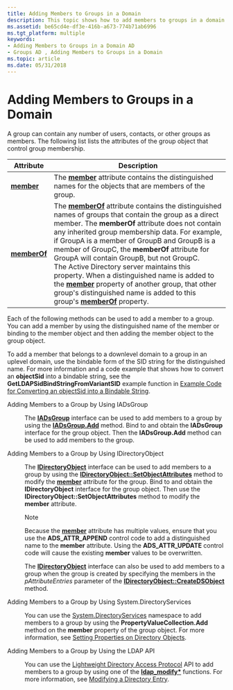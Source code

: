 ```yaml
---
title: Adding Members to Groups in a Domain
description: This topic shows how to add members to groups in a domain.
ms.assetid: be65cd4e-df3e-416b-a673-774b71ab6996
ms.tgt_platform: multiple
keywords:
- Adding Members to Groups in a Domain AD
- Groups AD , Adding Members to Groups in a Domain
ms.topic: article
ms.date: 05/31/2018
---
```


# Adding Members to Groups in a Domain

A group can contain any number of users, contacts, or other groups as members. The following list lists the attributes of the group object that control group membership.



| Attribute                                      | Description                                                                                                                                                                                                                                                                                                                                                                                                                                                                                                                                                                                                                                                                     |
|------------------------------------------------|---------------------------------------------------------------------------------------------------------------------------------------------------------------------------------------------------------------------------------------------------------------------------------------------------------------------------------------------------------------------------------------------------------------------------------------------------------------------------------------------------------------------------------------------------------------------------------------------------------------------------------------------------------------------------------|
| [**member**](https://docs.microsoft.com/windows/desktop/ADSchema/a-member)<br/>     | The [**member**](https://docs.microsoft.com/windows/desktop/ADSchema/a-member) attribute contains the distinguished names for the objects that are members of the group.<br/>                                                                                                                                                                                                                                                                                                                                                                                                                                                                                                                                        |
| [**memberOf**](https://docs.microsoft.com/windows/desktop/ADSchema/a-memberof)<br/> | The [**memberOf**](https://docs.microsoft.com/windows/desktop/ADSchema/a-memberof) attribute contains the distinguished names of groups that contain the group as a direct member. The **memberOf** attribute does not contain any inherited group membership data. For example, if GroupA is a member of GroupB and GroupB is a member of GroupC, the **memberOf** attribute for GroupA will contain GroupB, but not GroupC.<br/> The Active Directory server maintains this property. When a distinguished name is added to the [**member**](https://docs.microsoft.com/windows/desktop/ADSchema/a-member) property of another group, that other group's distinguished name is added to this group's [**memberOf**](https://docs.microsoft.com/windows/desktop/ADSchema/a-memberof) property.<br/> |



 

Each of the following methods can be used to add a member to a group. You can add a member by using the distinguished name of the member or binding to the member object and then adding the member object to the group object.

To add a member that belongs to a downlevel domain to a group in an uplevel domain, use the bindable form of the SID string for the distinguished name. For more information and a code example that shows how to convert an **objectSid** into a bindable string, see the **GetLDAPSidBindStringFromVariantSID** example function in [Example Code for Converting an objectSid into a Bindable String](example-code-for-converting-an-objectsid-into-a-bindable-string-.md).

<dl> <dt>

<span id="Adding_Members_to_a_Group_by_Using_IADsGroup"></span><span id="adding_members_to_a_group_by_using_iadsgroup"></span><span id="ADDING_MEMBERS_TO_A_GROUP_BY_USING_IADSGROUP"></span>Adding Members to a Group by Using IADsGroup
</dt> <dd>

The [**IADsGroup**](https://docs.microsoft.com/windows/desktop/api/iads/nn-iads-iadsgroup) interface can be used to add members to a group by using the [**IADsGroup.Add**](https://docs.microsoft.com/windows/desktop/api/iads/nf-iads-iadsgroup-add) method. Bind to and obtain the **IADsGroup** interface for the group object. Then the **IADsGroup.Add** method can be used to add members to the group.

</dd> <dt>

<span id="Adding_Members_to_a_Group_by_Using_IDirectoryObject"></span><span id="adding_members_to_a_group_by_using_idirectoryobject"></span><span id="ADDING_MEMBERS_TO_A_GROUP_BY_USING_IDIRECTORYOBJECT"></span>Adding Members to a Group by Using IDirectoryObject
</dt> <dd>

The [**IDirectoryObject**](https://docs.microsoft.com/windows/desktop/api/iads/nn-iads-idirectoryobject) interface can be used to add members to a group by using the [**IDirectoryObject::SetObjectAttributes**](https://docs.microsoft.com/windows/desktop/api/iads/nf-iads-idirectoryobject-setobjectattributes) method to modify the [**member**](https://docs.microsoft.com/windows/desktop/ADSchema/a-member) attribute for the group. Bind to and obtain the **IDirectoryObject** interface for the group object. Then use the **IDirectoryObject::SetObjectAttributes** method to modify the **member** attribute.

> [!Note]  
> Because the [**member**](https://docs.microsoft.com/windows/desktop/ADSchema/a-member) attribute has multiple values, ensure that you use the **ADS\_ATTR\_APPEND** control code to add a distinguished name to the **member** attribute. Using the **ADS\_ATTR\_UPDATE** control code will cause the existing **member** values to be overwritten.

 

The [**IDirectoryObject**](https://docs.microsoft.com/windows/desktop/api/iads/nn-iads-idirectoryobject) interface can also be used to add members to a group when the group is created by specifying the members in the *pAttributeEntries* parameter of the [**IDirectoryObject::CreateDSObject**](https://docs.microsoft.com/windows/desktop/api/iads/nf-iads-idirectoryobject-createdsobject) method.

</dd> <dt>

<span id="Adding_Members_to_a_Group_by_Using_System.DirectoryServices"></span><span id="adding_members_to_a_group_by_using_system.directoryservices"></span><span id="ADDING_MEMBERS_TO_A_GROUP_BY_USING_SYSTEM.DIRECTORYSERVICES"></span>Adding Members to a Group by Using System.DirectoryServices
</dt> <dd>

You can use the [System.DirectoryServices](https://docs.microsoft.com/dotnet/api/system.directoryservices?redirectedfrom=MSDN) namespace to add members to a group by using the **PropertyValueCollection.Add** method on the **member** property of the group object. For more information, see [Setting Properties on Directory Objects](https://go.microsoft.com/fwlink/p/?linkid=83966).

</dd> <dt>

<span id="Adding_Members_to_a_Group_by_Using_the_LDAP_API"></span><span id="adding_members_to_a_group_by_using_the_ldap_api"></span><span id="ADDING_MEMBERS_TO_A_GROUP_BY_USING_THE_LDAP_API"></span>Adding Members to a Group by Using the LDAP API
</dt> <dd>

You can use the [Lightweight Directory Access Protocol](https://docs.microsoft.com/previous-versions/windows/desktop/ldap/lightweight-directory-access-protocol-ldap-api) API to add members to a group by using one of the [**ldap\_modify\***](https://docs.microsoft.com/previous-versions/windows/desktop/api/winldap/nf-winldap-ldap_modify_s) functions. For more information, see [Modifying a Directory Entry](https://docs.microsoft.com/previous-versions/windows/desktop/ldap/modifying-a-directory-entry).

</dd> </dl>

 

 





